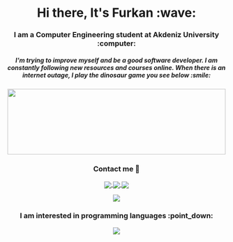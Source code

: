 <h1 align="center"> Hi there, It's Furkan :wave: </h1>

<h3 align="center"> I am a Computer Engineering student at Akdeniz University :computer: </h3>

<h5 align="center"> I'm trying to improve myself and be a good software developer. I am constantly following new resources and courses online. When there is an internet outage, I play the dinosaur game you see below :smile: </h5>
<p align="center"> 
  <img src="https://hackster.imgix.net/uploads/attachments/1097058/Dino_non-birthday_version-1.gif?auto=compress&gifq=35&w=680&h=510&fit=max" width="500" height="150" />
</p>

<h3 align="center"> Contact me 💬 </h3>

<p align="center">
<a href= "mailto:furkancantavukcu98@gmail.com">
<img align="center"  src="https://img.icons8.com/color/48/undefined/gmail-new.png" /> 
</a>
<a href= "https://www.instagram.com/furkancan.t/">
<img align="center"  src="https://img.icons8.com/fluency/48/undefined/instagram-new.png" /> 
</a>
<a href= "https://www.linkedin.com/in/furkancant/">
<img align="center" src="https://img.icons8.com/color/48/undefined/linkedin-circled--v1.png" /> 
</a>
</p>

<p align="center">
<img src="https://komarev.com/ghpvc/?username=furkan-can&label=stalkers&color=grey" />
</p>

<h3 align="center"> I am interested in programming languages :point_down:  </h3>

<p align="center">
<img src="https://github-readme-stats.vercel.app/api/top-langs/?username=furkan-can&layout=compact" />
</p>

<!--
**furkan-can/furkan-can** is a ✨ _special_ ✨ repository because its `README.md` (this file) appears on your GitHub profile.

Here are some ideas to get you started:

- 🔭 I’m currently working on ...
- 🌱 I’m currently learning ...
- 👯 I’m looking to collaborate on ...
- 🤔 I’m looking for help with ...
- 💬 Ask me about ...
- 📫 How to reach me: ...
- 😄 Pronouns: ...
- ⚡ Fun fact: ...
-->
